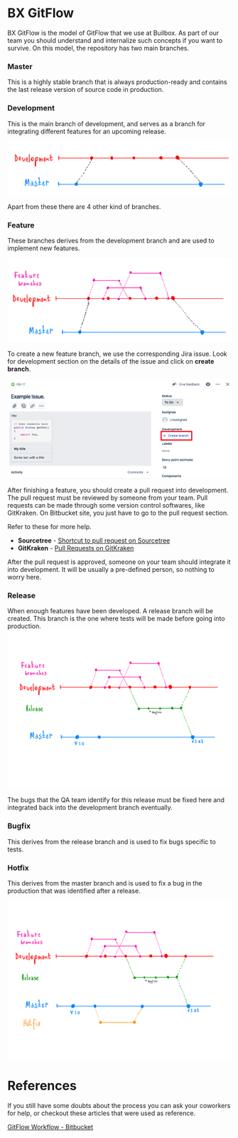 
# BX GitFlow

BX GitFlow is the model of GitFlow that we use at Builbox. As part of our team you should understand and internalize such concepts if you want to survive.
On this model, the repository has two main branches.

### Master
  This is a highly stable branch that is always production-ready and contains the last release version of source code in production.

### Development
  This is the main branch of development, and serves as a branch for integrating different features for an upcoming release.

  ![Developer and Master branch](https://raw.githubusercontent.com/Buildbox-ItSolutions/BX-GitFlow/master/devAndMaster.png)

Apart from these there are 4 other kind of branches.

### Feature
These branches derives from the development branch  and are used to implement new features.

![Feature Branch](https://raw.githubusercontent.com/Buildbox-ItSolutions/BX-GitFlow/master/featureBranches.png)

To create a new feature branch, we use the corresponding Jira issue. Look for development section on the details of the issue and click on **create branch**.

![Feature Branch](https://raw.githubusercontent.com/Buildbox-ItSolutions/BX-GitFlow/master/createBranch.png)

After finishing a feature, you should create a pull request into development. The pull request must be reviewed by someone from your team. Pull requests can be made through some version control softwares, like GitKraken. On Bitbucket site, you just have to go to the pull request section.

Refer to these for more help.
* **Sourcetree** - [Shortcut to pull request on Sourcetree](https://community.atlassian.com/t5/Sourcetree-questions/How-do-I-configure-a-pull-request-in-source-tree/qaq-p/1860)
* **GitKraken** - [Pull Requests on GitKraken](https://support.gitkraken.com/working-with-repositories/pull-requests)

After the pull request is approved, someone on your team should integrate it into development. It will be usually a pre-defined person, so nothing to worry here.

### Release
  When enough features have been developed. A release branch will be created. This branch is the one where tests will be made before going into production.
  ![Release Branch](https://raw.githubusercontent.com/Buildbox-ItSolutions/BX-GitFlow/master/release1.png)

  The bugs that the QA team identify for this release must be fixed here  and integrated back into the development branch eventually.

### Bugfix
  This derives from the release branch and is used to fix bugs specific to tests.

### Hotfix
  This derives from the master branch and is used to fix a bug in the production that was identified after a release.

  ![Hotfix Branch](https://raw.githubusercontent.com/Buildbox-ItSolutions/BX-GitFlow/master/hotfix1.png)

# References
  If you still have some doubts about the process you can ask your coworkers for help, or checkout these articles that were used as reference.

  [GitFlow Workflow - Bitbucket](https://www.atlassian.com/git/tutorials/comparing-workflows/gitflow-workflow)
